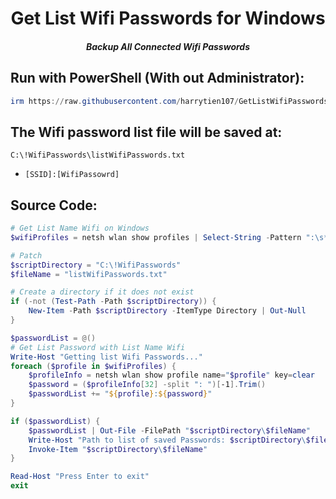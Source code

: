 <h1 align="center">Get List Wifi Passwords for Windows</h1>
<h5 align="center">Backup All Connected Wifi Passwords</h5>


<h2>Run with PowerShell (With out Administrator):</h2>

```PowerShell
irm https://raw.githubusercontent.com/harrytien107/GetListWifiPasswords/main/GetListWifiPasswords.ps1 | iex
```
<h2> The Wifi password list file will be saved at:</h2>

```Explorer
C:\!WifiPasswords\listWifiPasswords.txt
```
- `[SSID]:[WifiPassowrd]`

<h2>Source Code:</h2>

```PowerShell
# Get List Name Wifi on Windows
$wifiProfiles = netsh wlan show profiles | Select-String -Pattern ":\s*(.*)" | Where-Object { $_.Matches.Groups[1].Value.Trim() -ne "" } | ForEach-Object { $_.Matches.Groups[1].Value.Trim() }
```
```PowerShell
# Patch
$scriptDirectory = "C:\!WifiPasswords"
$fileName = "listWifiPasswords.txt"
```
```PowerShell
# Create a directory if it does not exist
if (-not (Test-Path -Path $scriptDirectory)) {
    New-Item -Path $scriptDirectory -ItemType Directory | Out-Null
}
```
```PowerShell
$passwordList = @()
# Get List Password with List Name Wifi
Write-Host "Getting list Wifi Passwords..."
foreach ($profile in $wifiProfiles) {
    $profileInfo = netsh wlan show profile name="$profile" key=clear
    $password = ($profileInfo[32] -split ": ")[-1].Trim()
    $passwordList += "${profile}:${password}"
}

if ($passwordList) {
    $passwordList | Out-File -FilePath "$scriptDirectory\$fileName"
    Write-Host "Path to list of saved Passwords: $scriptDirectory\$fileName"
    Invoke-Item "$scriptDirectory\$fileName"
}

Read-Host "Press Enter to exit"
exit
```
